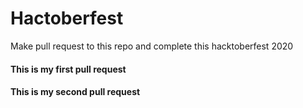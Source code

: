 # Hactoberfest
Make pull request to this repo and complete this hacktoberfest 2020

#### This is my first pull request

#### This is my second pull request

